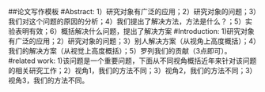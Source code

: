 ##论文写作模板
#Abstract: 1）研究对象有广泛的应用；2）研究对象的问题；3）我们对这个问题的原因的分析；4）我们提出了解决方法，方法是什么？；5）实验表明有效；6）概括解决什么问题，提出了解决方案
#Introduction: 1)研究对象有广泛的应用；2）研究对象的问题；3）别人解决方案（从视角上高度概括）；4）我们的解决方案（从视觉上高度概括）；5）罗列我们的贡献（3点即可）。
#related work: 1)该问题是一个重要问题，下面从不同视角概括近年来针对该问题的相关研究工作；2）视角1，我们的方法不同；3）视角2，我们的方法不同；3）视角3，我们的方法不同。
